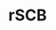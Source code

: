 ---
layout: post
title: rSCB
description: Statistics Sweden (SCB) R tools
github: https://github.com/LCHansson/rSCB
category: ropengov
tutorial: false
---